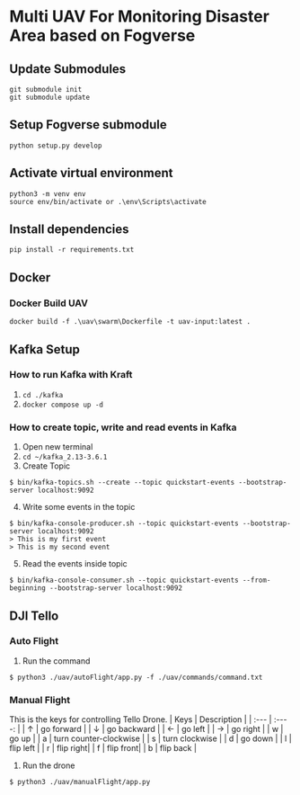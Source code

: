 # Multi UAV For Monitoring Disaster Area based on Fogverse

## Update Submodules
```
git submodule init
git submodule update
```

## Setup Fogverse submodule
```
python setup.py develop
```

## Activate virtual environment
```
python3 -m venv env
source env/bin/activate or .\env\Scripts\activate
```

## Install dependencies
```
pip install -r requirements.txt
```

## Docker
### Docker Build UAV
```
docker build -f .\uav\swarm\Dockerfile -t uav-input:latest .
```

## Kafka Setup
### How to run Kafka with Kraft
1. `cd ./kafka`
2. `docker compose up -d`

### How to create topic, write and read events in Kafka
1. Open new terminal
2. `cd ~/kafka_2.13-3.6.1`
3. Create Topic 
```
$ bin/kafka-topics.sh --create --topic quickstart-events --bootstrap-server localhost:9092
```
4. Write some events in the topic 
```
$ bin/kafka-console-producer.sh --topic quickstart-events --bootstrap-server localhost:9092
> This is my first event
> This is my second event
```
5. Read the events inside topic
```
$ bin/kafka-console-consumer.sh --topic quickstart-events --from-beginning --bootstrap-server localhost:9092
```

## DJI Tello
### Auto Flight
1. Run the command 
```
$ python3 ./uav/autoFlight/app.py -f ./uav/commands/command.txt
```
### Manual Flight
This is the keys for controlling Tello Drone.
| Keys      | Description | 
| :---      |    :----:   |
| ↑         | go forward       |
| ↓         | go backward |
| ← |  go left |
| → | go right |
| w  | go up |
| a | turn counter-clockwise |
| s | turn clockwise |
| d | go down |
| l | flip left |
| r | flip right|
| f | flip front| 
| b | flip back |

1. Run the drone 
```
$ python3 ./uav/manualFlight/app.py
```